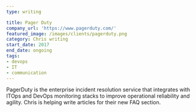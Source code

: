 ```yaml
---
type: writing

title: Pager Duty
company_url: 'https://www.pagerduty.com/'
featured_image: /images/clients/pagerduty.png
category: Chris writing
start_date: 2017
end_date: ongoing
tags:
- devops
- IT
- communication
---
```


PagerDuty is the enterprise incident resolution service that integrates with ITOps and DevOps monitoring stacks to improve operational reliability and agility. Chris is helping write articles for their new FAQ section.
